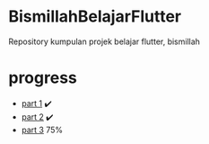 # BismillahBelajarFlutter
Repository kumpulan projek belajar flutter, bismillah

# progress
- [part 1](https://docs.flutter.dev/get-started/codelab) ✔️
- [part 2](https://codelabs.developers.google.com/codelabs/first-flutter-app-pt2#5) ✔️
- [part 3](https://codelabs.developers.google.com/codelabs/flutter) 75%
